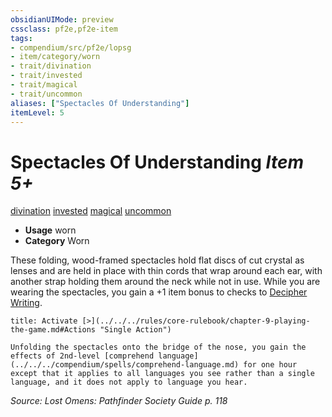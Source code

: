 ```yaml
---
obsidianUIMode: preview
cssclass: pf2e,pf2e-item
tags:
- compendium/src/pf2e/lopsg
- item/category/worn
- trait/divination
- trait/invested
- trait/magical
- trait/uncommon
aliases: ["Spectacles Of Understanding"]
itemLevel: 5
---
```

# Spectacles Of Understanding *Item 5+*  
[divination](../../../rules/traits/divination.md)  [invested](../../../rules/traits/invested.md)  [magical](../../../rules/traits/magical.md)  [uncommon](../../../rules/traits/uncommon.md)  

- **Usage** worn
- **Category** Worn

These folding, wood-framed spectacles hold flat discs of cut crystal as lenses and are held in place with thin cords that wrap around each ear, with another strap holding them around the neck while not in use. While you are wearing the spectacles, you gain a +1 item bonus to checks to [Decipher Writing](../../../rules/actions/decipher-writing.md).

```ad-embed-ability
title: Activate [>](../../../rules/core-rulebook/chapter-9-playing-the-game.md#Actions "Single Action")

Unfolding the spectacles onto the bridge of the nose, you gain the effects of 2nd-level [comprehend language](../../../compendium/spells/comprehend-language.md) for one hour except that it applies to all languages you see rather than a single language, and it does not apply to language you hear.
```

*Source: Lost Omens: Pathfinder Society Guide p. 118*
